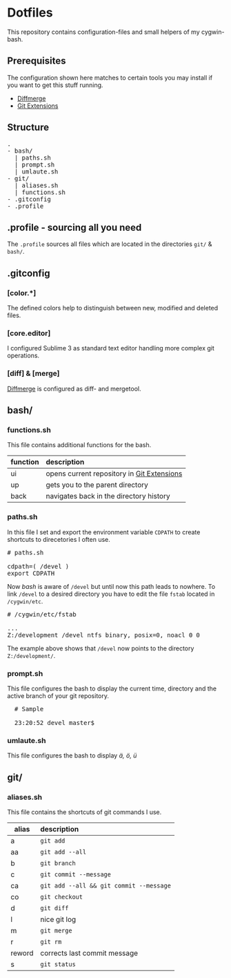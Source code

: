 # Dotfiles

This repository contains configuration-files and small helpers of my cygwin-bash.

## Prerequisites

The configuration shown here matches to certain tools you may install if you want to get this stuff running.

- [Diffmerge](https://sourcegear.com/diffmerge/)
- [Git Extensions](https://code.google.com/p/gitextensions/)

## Structure

<pre>
.
- bash/
  | paths.sh
  | prompt.sh 
  | umlaute.sh
- git/
  | aliases.sh
  | functions.sh
- .gitconfig
- .profile
</pre>

## .profile - sourcing all you need 

The `.profile` sources all files which are located in the directories `git/` & `bash/`.

## .gitconfig

### [color.*]

The defined colors help to distinguish between new, modified and deleted files.

### [core.editor]

I configured Sublime 3 as standard text editor handling more complex git operations.

### [diff] & [merge]

[Diffmerge](https://sourcegear.com/diffmerge/) is configured as diff- and mergetool.

## bash/

### functions.sh

This file contains additional functions for the bash.

| function      | description                             |
| ------------- |:----------------------------------------|
| ui            | opens current repository in [Git Extensions](https://code.google.com/p/gitextensions/)                                        |
| up            | gets you to the parent directory        |
| back          | navigates back in the directory history |

### paths.sh

In this file I set and export the environment variable `CDPATH` to create shortcuts to direcetories I often use.

<pre>
# paths.sh

cdpath=( /devel )
export CDPATH
</pre>
Now *bash* is aware of `/devel` but until now this path leads to nowhere.
To link `/devel` to a desired directory you have to edit the file `fstab` located in `/cygwin/etc`.

<pre>
# /cygwin/etc/fstab

...
Z:/development /devel ntfs binary, posix=0, noacl 0 0
</pre>
The example above shows that `/devel` now points to the directory `Z:/development/`.

### prompt.sh

This file configures the bash to display the current time, directory and the active branch of your git repository.

<pre>
  # Sample

  23:20:52 devel master$
</pre>

### umlaute.sh

This file configures the bash to display *ä, ö, ü*

## git/

### aliases.sh

This file contains the shortcuts of git commands I use.

| alias         | description                             |
| ------------- |:----------------------------------------|
| a             | `git add`                               |
| aa            | `git add --all`                         |
| b             | `git branch`                            |
| c             | `git commit --message`                  |
| ca            | `git add --all && git commit --message` |
| co            | `git checkout`                          |
| d             | `git diff`                              |
| l             | nice git log                            |
| m             | `git merge`                             |
| r             | `git rm`                                |
| reword        | corrects last commit message            |
| s             | `git status`                            |
